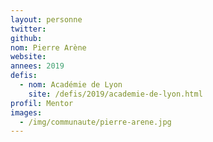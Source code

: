 ```yaml
---
layout: personne
twitter:
github:
nom: Pierre Arène
website:
annees: 2019
defis:
  - nom: Académie de Lyon
    site: /defis/2019/academie-de-lyon.html
profil: Mentor
images:
  - /img/communaute/pierre-arene.jpg
---
```

